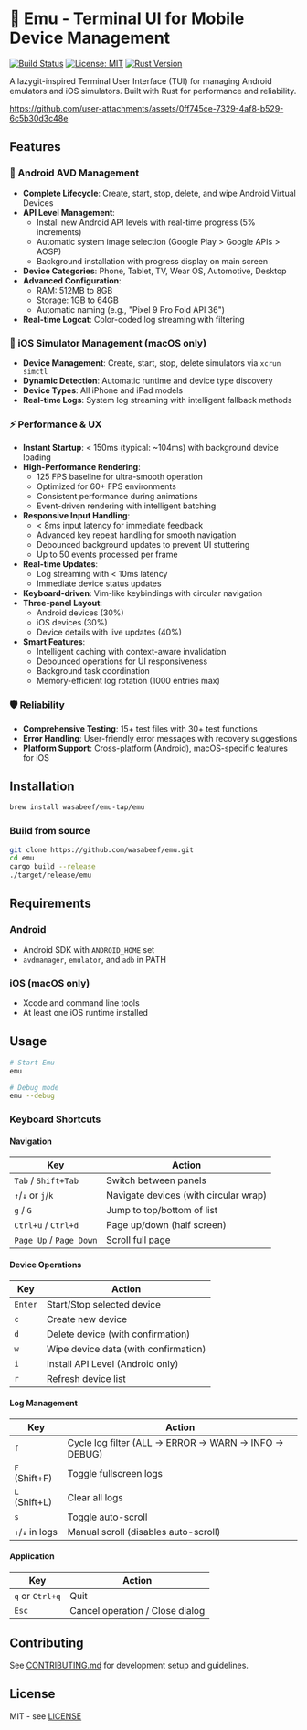 # 🦤 Emu - Terminal UI for Mobile Device Management

[![Build Status](https://img.shields.io/github/actions/workflow/status/wasabeef/emu/ci.yml?branch=main)](https://github.com/wasabeef/emu/actions)
[![License: MIT](https://img.shields.io/badge/license-MIT-blue.svg)](./LICENSE-MIT)
[![Rust Version](https://img.shields.io/badge/rust-1.70%2B-orange.svg)](https://www.rust-lang.org)

A lazygit-inspired Terminal User Interface (TUI) for managing Android emulators and iOS simulators. Built with Rust for performance and reliability.

https://github.com/user-attachments/assets/0ff745ce-7329-4af8-b529-6c5b30d3c48e

## Features

### 🤖 Android AVD Management
- **Complete Lifecycle**: Create, start, stop, delete, and wipe Android Virtual Devices
- **API Level Management**: 
  - Install new Android API levels with real-time progress (5% increments)
  - Automatic system image selection (Google Play > Google APIs > AOSP)
  - Background installation with progress display on main screen
- **Device Categories**: Phone, Tablet, TV, Wear OS, Automotive, Desktop
- **Advanced Configuration**: 
  - RAM: 512MB to 8GB
  - Storage: 1GB to 64GB
  - Automatic naming (e.g., "Pixel 9 Pro Fold API 36")
- **Real-time Logcat**: Color-coded log streaming with filtering

### 🍎 iOS Simulator Management (macOS only)
- **Device Management**: Create, start, stop, delete simulators via `xcrun simctl`
- **Dynamic Detection**: Automatic runtime and device type discovery
- **Device Types**: All iPhone and iPad models
- **Real-time Logs**: System log streaming with intelligent fallback methods

### ⚡ Performance & UX
- **Instant Startup**: < 150ms (typical: ~104ms) with background device loading
- **High-Performance Rendering**: 
  - 125 FPS baseline for ultra-smooth operation
  - Optimized for 60+ FPS environments
  - Consistent performance during animations
  - Event-driven rendering with intelligent batching
- **Responsive Input Handling**:
  - < 8ms input latency for immediate feedback
  - Advanced key repeat handling for smooth navigation
  - Debounced background updates to prevent UI stuttering
  - Up to 50 events processed per frame
- **Real-time Updates**: 
  - Log streaming with < 10ms latency
  - Immediate device status updates
- **Keyboard-driven**: Vim-like keybindings with circular navigation
- **Three-panel Layout**: 
  - Android devices (30%)
  - iOS devices (30%)
  - Device details with live updates (40%)
- **Smart Features**:
  - Intelligent caching with context-aware invalidation
  - Debounced operations for UI responsiveness
  - Background task coordination
  - Memory-efficient log rotation (1000 entries max)

### 🛡️ Reliability
- **Comprehensive Testing**: 15+ test files with 30+ test functions
- **Error Handling**: User-friendly error messages with recovery suggestions
- **Platform Support**: Cross-platform (Android), macOS-specific features for iOS

## Installation

```bash
brew install wasabeef/emu-tap/emu
```

### Build from source
```bash
git clone https://github.com/wasabeef/emu.git
cd emu
cargo build --release
./target/release/emu
```

## Requirements

### Android
- Android SDK with `ANDROID_HOME` set
- `avdmanager`, `emulator`, and `adb` in PATH

### iOS (macOS only)
- Xcode and command line tools
- At least one iOS runtime installed

## Usage

```bash
# Start Emu
emu

# Debug mode
emu --debug
```

### Keyboard Shortcuts

#### Navigation
| Key | Action |
|-----|--------|
| `Tab` / `Shift+Tab` | Switch between panels |
| `↑`/`↓` or `j`/`k` | Navigate devices (with circular wrap) |
| `g` / `G` | Jump to top/bottom of list |
| `Ctrl+u` / `Ctrl+d` | Page up/down (half screen) |
| `Page Up` / `Page Down` | Scroll full page |

#### Device Operations
| Key | Action |
|-----|--------|
| `Enter` | Start/Stop selected device |
| `c` | Create new device |
| `d` | Delete device (with confirmation) |
| `w` | Wipe device data (with confirmation) |
| `i` | Install API Level (Android only) |
| `r` | Refresh device list |

#### Log Management
| Key | Action |
|-----|--------|
| `f` | Cycle log filter (ALL → ERROR → WARN → INFO → DEBUG) |
| `F` (Shift+F) | Toggle fullscreen logs |
| `L` (Shift+L) | Clear all logs |
| `s` | Toggle auto-scroll |
| `↑`/`↓` in logs | Manual scroll (disables auto-scroll) |

#### Application
| Key | Action |
|-----|--------|
| `q` or `Ctrl+q` | Quit |
| `Esc` | Cancel operation / Close dialog |


## Contributing

See [CONTRIBUTING.md](CONTRIBUTING.md) for development setup and guidelines.

## License

MIT - see [LICENSE](LICENSE)
